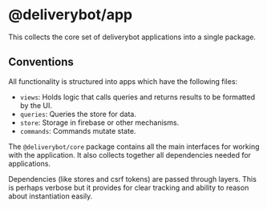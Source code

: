 # @deliverybot/app

This collects the core set of deliverybot applications into a single package.

## Conventions

All functionality is structured into apps which have the following files:

- `views`: Holds logic that calls queries and returns results to be formatted
  by the UI.
- `queries`: Queries the store for data.
- `store`: Storage in firebase or other mechanisms.
- `commands`: Commands mutate state.

The `@deliverybot/core` package contains all the main interfaces for working
with the application. It also collects together all dependencies needed for
applications.

Dependencies (like stores and csrf tokens) are passed through layers. This is
perhaps verbose but it provides for clear tracking and ability to reason about
instantiation easily.
